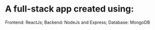 # A full-stack app created using:
Frontend: ReactJs;
Backend: NodeJs and Express;
Database: MongoDB
